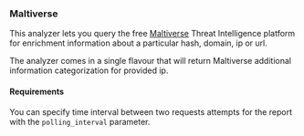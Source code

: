 ### Maltiverse 
This analyzer lets you query the free [Maltiverse](https://maltiverse.com/search) Threat Intelligence platform for enrichment information about a particular hash, domain, ip or url.

The analyzer comes in a single flavour that will return Maltiverse additional information categorization for provided ip.

#### Requirements
You can specify time interval between two requests attempts for the report with the `polling_interval` parameter.